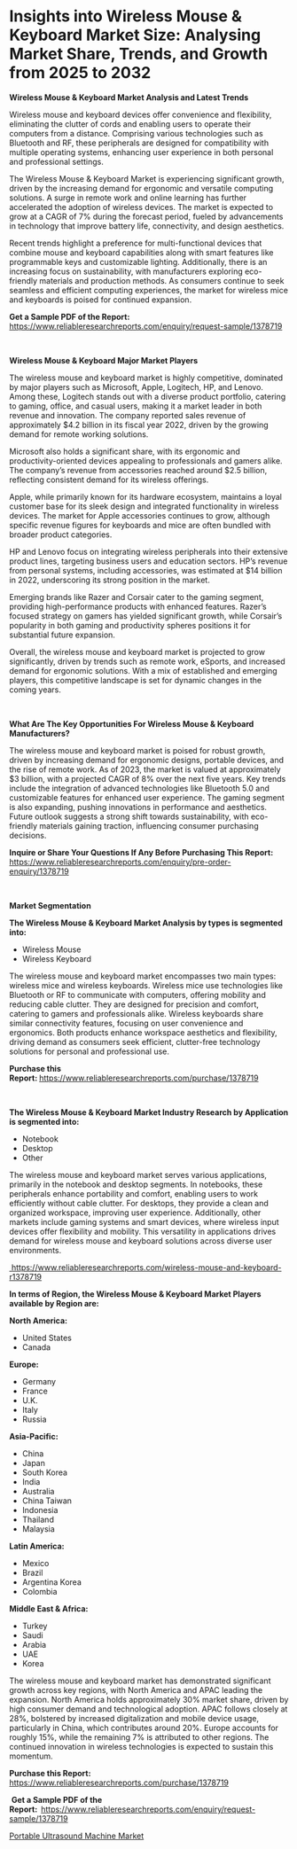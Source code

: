 <p><h1>Insights into Wireless Mouse & Keyboard Market Size: Analysing Market Share, Trends, and Growth from 2025 to 2032</h1></p><p><strong>Wireless Mouse & Keyboard Market Analysis and Latest Trends</strong></p>
<p><p>Wireless mouse and keyboard devices offer convenience and flexibility, eliminating the clutter of cords and enabling users to operate their computers from a distance. Comprising various technologies such as Bluetooth and RF, these peripherals are designed for compatibility with multiple operating systems, enhancing user experience in both personal and professional settings.</p><p>The Wireless Mouse & Keyboard Market is experiencing significant growth, driven by the increasing demand for ergonomic and versatile computing solutions. A surge in remote work and online learning has further accelerated the adoption of wireless devices. The market is expected to grow at a CAGR of 7% during the forecast period, fueled by advancements in technology that improve battery life, connectivity, and design aesthetics.</p><p>Recent trends highlight a preference for multi-functional devices that combine mouse and keyboard capabilities along with smart features like programmable keys and customizable lighting. Additionally, there is an increasing focus on sustainability, with manufacturers exploring eco-friendly materials and production methods. As consumers continue to seek seamless and efficient computing experiences, the market for wireless mice and keyboards is poised for continued expansion.</p></p>
<p><strong>Get a Sample PDF of the Report:&nbsp;</strong> <a href="https://www.reliableresearchreports.com/enquiry/request-sample/1378719?utm_campaign=2279&utm_medium=2&utm_source=Github&utm_content=ia&utm_term=04042025&utm_id=wireless-mouse-keyboard">https://www.reliableresearchreports.com/enquiry/request-sample/1378719</a></p>
<p>&nbsp;</p>
<p><strong>Wireless Mouse & Keyboard Major Market Players</strong></p>
<p><p>The wireless mouse and keyboard market is highly competitive, dominated by major players such as Microsoft, Apple, Logitech, HP, and Lenovo. Among these, Logitech stands out with a diverse product portfolio, catering to gaming, office, and casual users, making it a market leader in both revenue and innovation. The company reported sales revenue of approximately $4.2 billion in its fiscal year 2022, driven by the growing demand for remote working solutions.</p><p>Microsoft also holds a significant share, with its ergonomic and productivity-oriented devices appealing to professionals and gamers alike. The company’s revenue from accessories reached around $2.5 billion, reflecting consistent demand for its wireless offerings.</p><p>Apple, while primarily known for its hardware ecosystem, maintains a loyal customer base for its sleek design and integrated functionality in wireless devices. The market for Apple accessories continues to grow, although specific revenue figures for keyboards and mice are often bundled with broader product categories.</p><p>HP and Lenovo focus on integrating wireless peripherals into their extensive product lines, targeting business users and education sectors. HP’s revenue from personal systems, including accessories, was estimated at $14 billion in 2022, underscoring its strong position in the market.</p><p>Emerging brands like Razer and Corsair cater to the gaming segment, providing high-performance products with enhanced features. Razer’s focused strategy on gamers has yielded significant growth, while Corsair’s popularity in both gaming and productivity spheres positions it for substantial future expansion.</p><p>Overall, the wireless mouse and keyboard market is projected to grow significantly, driven by trends such as remote work, eSports, and increased demand for ergonomic solutions. With a mix of established and emerging players, this competitive landscape is set for dynamic changes in the coming years.</p></p>
<p>&nbsp;</p>
<p><strong>What Are The Key Opportunities For Wireless Mouse & Keyboard Manufacturers?</strong></p>
<p><p>The wireless mouse and keyboard market is poised for robust growth, driven by increasing demand for ergonomic designs, portable devices, and the rise of remote work. As of 2023, the market is valued at approximately $3 billion, with a projected CAGR of 8% over the next five years. Key trends include the integration of advanced technologies like Bluetooth 5.0 and customizable features for enhanced user experience. The gaming segment is also expanding, pushing innovations in performance and aesthetics. Future outlook suggests a strong shift towards sustainability, with eco-friendly materials gaining traction, influencing consumer purchasing decisions.</p></p>
<p><strong>Inquire or Share Your Questions If Any Before Purchasing This Report:</strong> <a href="https://www.reliableresearchreports.com/enquiry/pre-order-enquiry/1378719?utm_campaign=2279&utm_medium=2&utm_source=Github&utm_content=ia&utm_term=04042025&utm_id=wireless-mouse-keyboard">https://www.reliableresearchreports.com/enquiry/pre-order-enquiry/1378719</a></p>
<p>&nbsp;</p>
<p><strong>Market Segmentation</strong></p>
<p><strong>The Wireless Mouse & Keyboard Market Analysis by types is segmented into:</strong></p>
<p><ul><li>Wireless Mouse</li><li>Wireless Keyboard</li></ul></p>
<p><p>The wireless mouse and keyboard market encompasses two main types: wireless mice and wireless keyboards. Wireless mice use technologies like Bluetooth or RF to communicate with computers, offering mobility and reducing cable clutter. They are designed for precision and comfort, catering to gamers and professionals alike. Wireless keyboards share similar connectivity features, focusing on user convenience and ergonomics. Both products enhance workspace aesthetics and flexibility, driving demand as consumers seek efficient, clutter-free technology solutions for personal and professional use.</p></p>
<p><strong>Purchase this Report:&nbsp;</strong><a href="https://www.reliableresearchreports.com/purchase/1378719?utm_campaign=2279&utm_medium=2&utm_source=Github&utm_content=ia&utm_term=04042025&utm_id=wireless-mouse-keyboard">https://www.reliableresearchreports.com/purchase/1378719</a></p>
<p>&nbsp;</p>
<p><strong>The Wireless Mouse & Keyboard Market Industry Research by Application is segmented into:</strong></p>
<p><ul><li>Notebook</li><li>Desktop</li><li>Other</li></ul></p>
<p><p>The wireless mouse and keyboard market serves various applications, primarily in the notebook and desktop segments. In notebooks, these peripherals enhance portability and comfort, enabling users to work efficiently without cable clutter. For desktops, they provide a clean and organized workspace, improving user experience. Additionally, other markets include gaming systems and smart devices, where wireless input devices offer flexibility and mobility. This versatility in applications drives demand for wireless mouse and keyboard solutions across diverse user environments.</p></p>
<p><a href="https://www.reliableresearchreports.com/wireless-mouse-and-keyboard-r1378719?utm_campaign=2279&utm_medium=2&utm_source=Github&utm_content=ia&utm_term=04042025&utm_id=wireless-mouse-keyboard">&nbsp;https://www.reliableresearchreports.com/wireless-mouse-and-keyboard-r1378719</a></p>
<p><strong>In terms of Region, the Wireless Mouse & Keyboard Market Players available by Region are:</strong></p>
<p>
    <p> <strong> North America: </strong>
        <ul>
            <li>United States</li>
            <li>Canada</li>
        </ul>
        </p> 
    <p> <strong> Europe: </strong>
        <ul>
            <li>Germany</li>
            <li>France</li>
            <li>U.K.</li>
            <li>Italy</li>
            <li>Russia</li>
        </ul>
        </p> 
    <p> <strong> Asia-Pacific: </strong>
        <ul>
            <li>China</li>
            <li>Japan</li>
            <li>South Korea</li>
            <li>India</li>
            <li>Australia</li>
            <li>China Taiwan</li>
            <li>Indonesia</li>
            <li>Thailand</li>
            <li>Malaysia</li>
        </ul>
        </p> 
    <p> <strong> Latin America: </strong>
        <ul>
            <li>Mexico</li>
            <li>Brazil</li>
            <li>Argentina Korea</li>
            <li>Colombia</li>
        </ul>
        </p> 
    <p> <strong> Middle East & Africa: </strong>
        <ul>
            <li>Turkey</li>
            <li>Saudi</li>
            <li>Arabia</li>
            <li>UAE</li>
            <li>Korea</li>
        </ul>
    </p>
    </p>
<p><p>The wireless mouse and keyboard market has demonstrated significant growth across key regions, with North America and APAC leading the expansion. North America holds approximately 30% market share, driven by high consumer demand and technological adoption. APAC follows closely at 28%, bolstered by increased digitalization and mobile device usage, particularly in China, which contributes around 20%. Europe accounts for roughly 15%, while the remaining 7% is attributed to other regions. The continued innovation in wireless technologies is expected to sustain this momentum.</p></p>
<p><strong>Purchase this Report: </strong><a href="https://www.reliableresearchreports.com/purchase/1378719?utm_campaign=2279&utm_medium=2&utm_source=Github&utm_content=ia&utm_term=04042025&utm_id=wireless-mouse-keyboard">https://www.reliableresearchreports.com/purchase/1378719</a></p>
<p>&nbsp;<strong>Get a Sample PDF of the Report:&nbsp;&nbsp;</strong><a href="https://www.reliableresearchreports.com/enquiry/request-sample/1378719?utm_campaign=2279&utm_medium=2&utm_source=Github&utm_content=ia&utm_term=04042025&utm_id=wireless-mouse-keyboard">https://www.reliableresearchreports.com/enquiry/request-sample/1378719</a></p>
<p><strong></strong></p>
<p><p><a href="https://github.com/globismark/Market-Research-Report-List-6/blob/main/portable-ultrasound-machine-market.md?utm_campaign=2279&utm_medium=2&utm_source=Github&utm_content=ia&utm_term=04042025&utm_id=wireless-mouse-keyboard">Portable Ultrasound Machine Market</a></p></p>